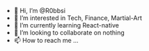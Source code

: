 - 👋 Hi, I’m @R0bbsi
- 👀 I’m interested in Tech, Finance, Martial-Art
- 🌱 I’m currently learning React-native
- 💞️ I’m looking to collaborate on nothing
- 📫 How to reach me ...

<!---
R0bbsi/R0bbsi is a ✨ special ✨ repository because its `README.md` (this file) appears on your GitHub profile.
You can click the Preview link to take a look at your changes.
--->
